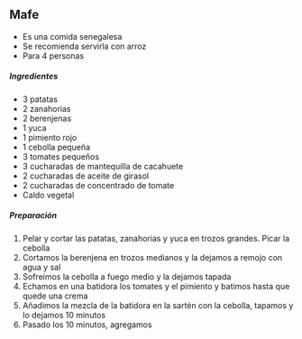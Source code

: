 ## Mafe

* Es una comida senegalesa
* Se recomienda servirla con arroz
* Para 4 personas

##### Ingredientes
* 3 patatas
* 2 zanahorias
* 2 berenjenas
* 1 yuca
* 1 pimiento rojo
* 1 cebolla pequeña
* 3 tomates pequeños
* 3 cucharadas de mantequilla de cacahuete
* 2 cucharadas de aceite de girasol
* 2 cucharadas de concentrado de tomate
* Caldo vegetal

##### Preparación

1. Pelar y cortar las patatas, zanahorias y yuca en trozos grandes. Picar la cebolla
2. Cortamos la berenjena en trozos medianos y la dejamos a remojo con agua y sal
3. Sofreímos la cebolla a fuego medio y la dejamos tapada
4. Echamos en una batidora los tomates y el pimiento y batimos hasta que quede una crema
5. Añadimos la mezcla de la batidora en la sartén con la cebolla, tapamos y lo dejamos 10 minutos
6. Pasado los 10 minutos, agregamos 
